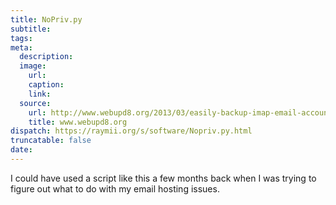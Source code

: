 ```yaml
---
title: NoPriv.py
subtitle:
tags:
meta:
  description:
  image:
    url:
    caption:
    link:
  source:
    url: http://www.webupd8.org/2013/03/easily-backup-imap-email-accounts-using.html
    title: www.webupd8.org
dispatch: https://raymii.org/s/software/Nopriv.py.html
truncatable: false
date:
---
```

I could have used a script like this a few months back when I was trying to figure out what to do with my email hosting issues.
